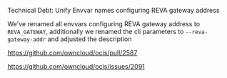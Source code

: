 Technical Debt: Unify Envvar names configuring REVA gateway address

We've renamed all envvars configuring REVA gateway address to `REVA_GATEWAY`, 
additionally we renamed the cli parameters to `--reva-gateway-addr` and adjusted the description

https://github.com/owncloud/ocis/pull/2587

https://github.com/owncloud/ocis/issues/2091
